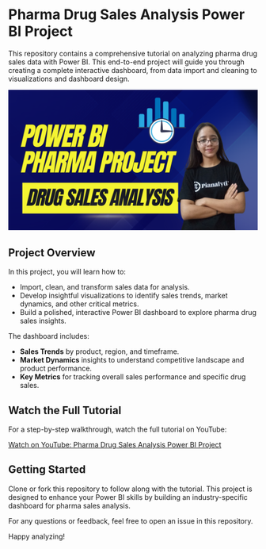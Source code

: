 # Pharma Drug Sales Analysis Power BI Project

This repository contains a comprehensive tutorial on analyzing pharma drug sales data with Power BI. This end-to-end project will guide you through creating a complete interactive dashboard, from data import and cleaning to visualizations and dashboard design.

![Pharma Drug Sales Analysis Dashboard](https://github.com/pianalytix/Power-BI-Project-Pharma-Drug-Sales-Analysis-Complete-Dashboard-Tutorial/blob/main/Power%20BI%20%20Pharma%20Project.png?raw=true)

## Project Overview

In this project, you will learn how to:
- Import, clean, and transform sales data for analysis.
- Develop insightful visualizations to identify sales trends, market dynamics, and other critical metrics.
- Build a polished, interactive Power BI dashboard to explore pharma drug sales insights.

The dashboard includes:
- **Sales Trends** by product, region, and timeframe.
- **Market Dynamics** insights to understand competitive landscape and product performance.
- **Key Metrics** for tracking overall sales performance and specific drug sales.

## Watch the Full Tutorial

For a step-by-step walkthrough, watch the full tutorial on YouTube:

[Watch on YouTube: Pharma Drug Sales Analysis Power BI Project](https://youtu.be/h6TTU8zcFiA?si=BYDJQ5owieeQ_h83)

## Getting Started

Clone or fork this repository to follow along with the tutorial. This project is designed to enhance your Power BI skills by building an industry-specific dashboard for pharma sales analysis.

For any questions or feedback, feel free to open an issue in this repository.

Happy analyzing!
